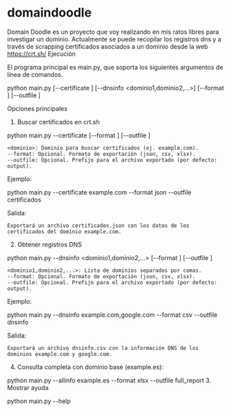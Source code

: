 # domaindoodle
Domain Doodle es un proyecto que voy realizando en mis ratos libres para investigar un dominio. Actualmente se puede recopilar los registros dns y a través de scrapping certificados asociados a un dominio desde la web https://crt.sh/
Ejecución

El programa principal es main.py, que soporta los siguientes argumentos de línea de comandos.

python main.py [--certificate <dominio>] [--dnsinfo <dominio1,dominio2,...>] [--format <formato>] [--outfile <prefijo>]

Opciones principales
1. Buscar certificados en crt.sh

python main.py --certificate <dominio> [--format <formato>] [--outfile <prefijo>]

    <dominio>: Dominio para buscar certificados (ej. example.com).
    --format: Opcional. Formato de exportación (json, csv, xlsx).
    --outfile: Opcional. Prefijo para el archivo exportado (por defecto: output).

Ejemplo:

python main.py --certificate example.com --format json --outfile certificados

Salida:

    Exportará un archivo certificados.json con los datos de los certificados del dominio example.com.

2. Obtener registros DNS

python main.py --dnsinfo <dominio1,dominio2,...> [--format <formato>] [--outfile <prefijo>]

    <dominio1,dominio2,...>: Lista de dominios separados por comas.
    --format: Opcional. Formato de exportación (json, csv, xlsx).
    --outfile: Opcional. Prefijo para el archivo exportado (por defecto: output).

Ejemplo:

python main.py --dnsinfo example.com,google.com --format csv --outfile dnsinfo

Salida:

    Exportará un archivo dnsinfo.csv con la información DNS de los dominios example.com y google.com.
4. Consulta completa con dominio base (example.es):

python main.py --allinfo example.es --format xlsx --outfile full_report
3. Mostrar ayuda

python main.py --help
